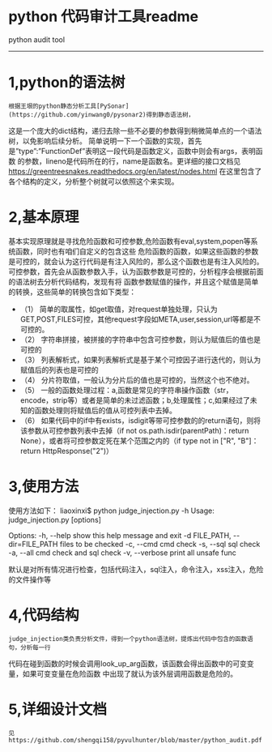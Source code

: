 # python 代码审计工具readme

python audit tool  

---
# 1,python的语法树  
    根据王垠的python静态分析工具[PySonar](https://github.com/yinwang0/pysonar2)得到静态语法树，
这是一个庞大的dict结构，递归去除一些不必要的参数得到稍微简单点的一个语法树，以免影响后续分析。
简单说明一下一个函数的实现，首先是”type”:”FunctionDef”表明这一段代码是函数定义，函数中则会有args，表明函数
的参数，lineno是代码所在的行，name是函数名。更详细的接口文档见
https://greentreesnakes.readthedocs.org/en/latest/nodes.html 在这里包含了各个结构的定义，分析整个树就可以依照这个来实现。
# 2,基本原理

  基本实现原理就是寻找危险函数和可控参数,危险函数有eval,system,popen等系统函数，同时也有咱们自定义的包含这些
危险函数的函数，如果这些函数的参数是可控的，就会认为这行代码是有注入风险的，那么这个函数也是有注入风险的。
  可控参数，首先会从函数参数入手，认为函数参数是可控的，分析程序会根据前面的语法树去分析代码结构，发现有将
函数参数赋值的操作，并且这个赋值是简单的转换，这些简单的转换包含如下类型：
  * （1） 简单的取属性，如get取值，对request单独处理，只认为GET,POST,FILES可控，其他request字段如META,user,session,url等都是不可控的。
  * （2） 字符串拼接，被拼接的字符串中包含可控参数，则认为赋值后的值也是可控的
  * （3） 列表解析式，如果列表解析式是基于某个可控因子进行迭代的，则认为赋值后的列表也是可控的
  * （4） 分片符取值，一般认为分片后的值也是可控的，当然这个也不绝对。
  * （5） 一般的函数处理过程：a,函数是常见的字符串操作函数（str，encode，strip等）或者是简单的未过滤函数；b,处理属性；c,如果经过了未知的函数处理则将赋值后的值从可控列表中去掉。
  * （6） 如果代码中的if中有exists，isdigit等带可控参数的的return语句，则将该参数从可控参数列表中去掉（if not os.path.isdir(parentPath)：return None），或者将可控参数定死在某个范围之内的（if type not in ["R", "B"]：return HttpResponse("2")）

# 3,使用方法  
  使用方法如下：
  liaoxinxi$ python judge_injection.py -h
  Usage: judge_injection.py [options]

  Options:
  -h, --help            show this help message and exit
  -d FILE_PATH, --dir=FILE_PATH
  files to be checked
  -c, --cmd             cmd check
  -s, --sql             sql check
  -a, --all             cmd check and sql check
  -v, --verbose         print all unsafe func

默认是对所有情况进行检查，包括代码注入，sql注入，命令注入，xss注入，危险的文件操作等

# 4,代码结构
    judge_injection类负责分析文件，得到一个python语法树，提炼出代码中包含的函数语句，分析每一行
代码在碰到函数的时候会调用look_up_arg函数，该函数会得出函数中的可变变量，如果可变变量在危险函数
中出现了就认为该外层调用函数是危险的。

# 5,详细设计文档
    见https://github.com/shengqi158/pyvulhunter/blob/master/python_audit.pdf



